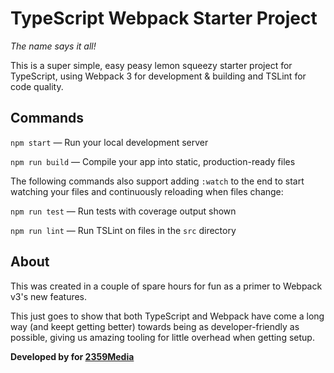 # TypeScript Webpack Starter Project

*The name says it all!*

This is a super simple, easy peasy lemon squeezy starter project for
TypeScript, using Webpack 3 for development & building and TSLint for
code quality.

## Commands

`npm start` — Run your local development server

`npm run build` — Compile your app into static, production-ready files

The following commands also support adding `:watch` to the end to start
watching your files and continuously reloading when files change:

`npm run test` — Run tests with coverage output shown

`npm run lint` — Run TSLint on files in the `src` directory

## About

This was created in a couple of spare hours for fun as a primer to
Webpack v3's new features.

This just goes to show that both TypeScript and Webpack have come a
long way (and keept getting better) towards being as developer-friendly
as possible, giving us amazing tooling for little overhead when getting
setup.

**Developed by for [2359Media](https://2359media.com)**
